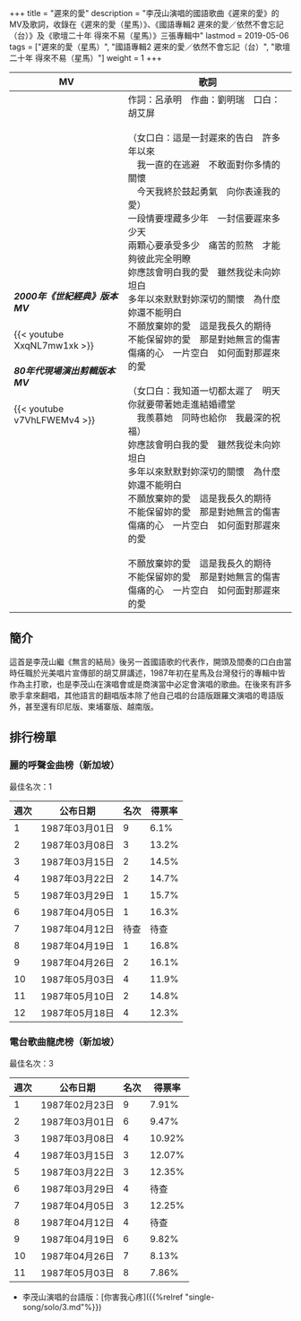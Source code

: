 +++
title = "遲來的愛"
description = "李茂山演唱的國語歌曲《遲來的愛》的MV及歌詞，收錄在《遲來的愛（星馬）》、《國語專輯2 遲來的愛／依然不會忘記（台）》及《歌壇二十年 得來不易（星馬）》三張專輯中"
lastmod = 2019-05-06
tags = ["遲來的愛（星馬）", "國語專輯2 遲來的愛／依然不會忘記（台）", "歌壇二十年 得來不易（星馬）"]
weight = 1
+++

MV  | 歌詞  
--------------|-------
<h5>2000年《世紀經典》版本MV</h5>{{< youtube XxqNL7mw1xk >}}<br/><h5>80年代現場演出剪輯版本MV</h5>{{< youtube v7VhLFWEMv4 >}}|作詞：呂承明　作曲：劉明瑞　口白：胡艾屏<br/><br/>（女口白：這是一封遲來的告白　許多年以來<br/>　我一直的在逃避　不敢面對你多情的關懷<br/>　今天我終於鼓起勇氣　向你表達我的愛）<br/>一段情要埋藏多少年　一封信要遲來多少天 <br/>兩顆心要承受多少　痛苦的煎熬　才能夠彼此完全明瞭<br/>妳應該會明白我的愛　雖然我從未向妳坦白<br/>多年以來默默對妳深切的關懷　為什麼妳還不能明白<br/>不願放棄妳的愛　這是我長久的期待<br/>不能保留妳的愛　那是對她無言的傷害<br/>傷痛的心　一片空白　如何面對那遲來的愛<br/><br/>（女口白：我知道一切都太遲了　明天你就要帶著她走進結婚禮堂<br/>　我羨慕她　同時也給你　我最深的祝福）<br/>妳應該會明白我的愛　雖然我從未向妳坦白<br/>多年以來默默對妳深切的關懷　為什麼妳還不能明白<br/>不願放棄妳的愛　這是我長久的期待<br/>不能保留妳的愛　那是對她無言的傷害<br/>傷痛的心　一片空白　如何面對那遲來的愛<br/><br/>不願放棄妳的愛　這是我長久的期待<br/>不能保留妳的愛　那是對她無言的傷害<br/>傷痛的心　一片空白　如何面對那遲來的愛<br/>  

## 簡介
這首是李茂山繼《無言的結局》後另一首國語歌的代表作，開頭及間奏的口白由當時任職於光美唱片宣傳部的胡艾屏講述，1987年初在星馬及台灣發行的專輯中皆作為主打歌，也是李茂山在演唱會或是商演當中必定會演唱的歌曲。在後來有許多歌手拿來翻唱，其他語言的翻唱版本除了他自己唱的台語版跟羅文演唱的粵語版外，甚至還有印尼版、柬埔寨版、越南版。


## 排行榜單
### 麗的呼聲金曲榜（新加坡）

最佳名次：1

週次  | 公布日期  | 名次 | 得票率 
--------------|-------|------|------
1   | 1987年03月01日 |  9 |   6.1% 
2   | 1987年03月08日 |  3 |   13.2% 
3   | 1987年03月15日 |  2 |   14.5% 
4   | 1987年03月22日 |  2 |   14.7% 
5   | 1987年03月29日 |  1 |   15.7% 
6   | 1987年04月05日 |  1 |   16.3% 
7   | 1987年04月12日 |  待查 |   待查
8   | 1987年04月19日 |  1 |   16.8% 
9   | 1987年04月26日 |  2 |   16.1% 
10  | 1987年05月03日 |  4 |   11.9%  
11  | 1987年05月10日 |  2 |   14.8% 
12  | 1987年05月18日 |  4 |   12.3% 

### 電台歌曲龍虎榜（新加坡）

最佳名次：3

週次  | 公布日期  | 名次 | 得票率 
--------------|-------|------|------
1   | 1987年02月23日 |  9 |   7.91% 
2   | 1987年03月01日 |  6 |   9.47% 
3   | 1987年03月08日 |  4 |   10.92% 
4   | 1987年03月15日 |  3 |   12.07% 
5   | 1987年03月22日 |  3 |   12.35% 
6   | 1987年03月29日 |  4 |   待查 
7   | 1987年04月05日 |  3 |   12.25% 
8   | 1987年04月12日 |  4 |   待查
9   | 1987年04月19日 |  6 |   9.82% 
10   | 1987年04月26日 |  7 |   8.13% 
11   | 1987年05月03日 |  8 |   7.86% 


* 李茂山演唱的台語版：[你害我心疼]({{%relref "single-song/solo/3.md"%}}) 